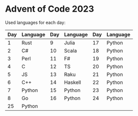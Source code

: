 # Advent of Code 2023

Used languages for each day:

| Day | Language | Day | Language | Day | Language |
|-----|----------|-----|----------|-----| ---------|
|  1  | Rust     |  9  | Julia    | 17  | Python   |
|  2  | C#       | 10  | Scala    | 18  | Python   |
|  3  | Perl     | 11  | F#       | 19  | Python   |
|  4  | C        | 12  | TS       | 20  | Python   |
|  5  | JS       | 13  | Raku     | 21  | Python   |
|  6  | C++      | 14  | Haskell  | 22  | Python   |
|  7  | Python   | 15  | Python   | 23  | Python   |
|  8  | Go       | 16  | Python   | 24  | Python   |
| 25  | Python   |